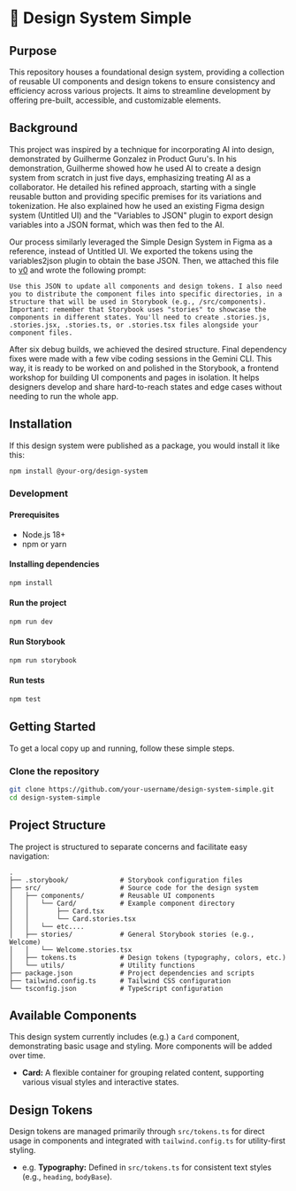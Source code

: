 # 🧩 Design System Simple

## Purpose

This repository houses a foundational design system, providing a collection of reusable UI components and design tokens to ensure consistency and efficiency across various projects. It aims to streamline development by offering pre-built, accessible, and customizable elements.

## Background

This project was inspired by a technique for incorporating AI into design, demonstrated by Guilherme Gonzalez in Product Guru's. In his demonstration, Guilherme showed how he used AI to create a design system from scratch in just five days, emphasizing treating AI as a collaborator. He detailed his refined approach, starting with a single reusable button and providing specific premises for its variations and tokenization. He also explained how he used an existing Figma design system (Untitled UI) and the "Variables to JSON" plugin to export design variables into a JSON format, which was then fed to the AI.

Our process similarly leveraged the Simple Design System in Figma as a reference, instead of Untitled UI. We exported the tokens using the variables2json plugin to obtain the base JSON. Then, we attached this file to [v0](https://v0.dev/chat/update-design-tokens-rYgkdBSIfGi) and wrote the following prompt:

```
Use this JSON to update all components and design tokens. I also need you to distribute the component files into specific directories, in a structure that will be used in Storybook (e.g., /src/components). Important: remember that Storybook uses "stories" to showcase the components in different states. You'll need to create .stories.js, .stories.jsx, .stories.ts, or .stories.tsx files alongside your component files.
```

After six debug builds, we achieved the desired structure. Final dependency fixes were made with a few vibe coding sessions in the Gemini CLI. This way, it is ready to be worked on and polished in the Storybook, a frontend workshop for building UI components and pages in isolation. It helps designers develop and share hard-to-reach states and edge cases without needing to run the whole app. 

## Installation

If this design system were published as a package, you would install it like this:

```bash
npm install @your-org/design-system
```

### Development

#### Prerequisites

*   Node.js 18+
*   npm or yarn

#### Installing dependencies

```bash
npm install
```

#### Run the project

```bash
npm run dev
```

#### Run Storybook

```bash
npm run storybook
```

#### Run tests

```bash
npm test
```

## Getting Started

To get a local copy up and running, follow these simple steps.

### Clone the repository

```bash
git clone https://github.com/your-username/design-system-simple.git
cd design-system-simple
```

## Project Structure

The project is structured to separate concerns and facilitate easy navigation:

```
.
├── .storybook/             # Storybook configuration files
├── src/                    # Source code for the design system
│   ├── components/         # Reusable UI components
│   │   └── Card/           # Example component directory
│   │       ├── Card.tsx
│   │       └── Card.stories.tsx
│   │   └── etc....
│   ├── stories/            # General Storybook stories (e.g., Welcome)
│   │   └── Welcome.stories.tsx
│   ├── tokens.ts           # Design tokens (typography, colors, etc.)
│   └── utils/              # Utility functions
├── package.json            # Project dependencies and scripts
├── tailwind.config.ts      # Tailwind CSS configuration
└── tsconfig.json           # TypeScript configuration
```

## Available Components

This design system currently includes (e.g.) a `Card` component, demonstrating basic usage and styling. More components will be added over time.

*   **Card:** A flexible container for grouping related content, supporting various visual styles and interactive states.

## Design Tokens

Design tokens are managed primarily through `src/tokens.ts` for direct usage in components and integrated with `tailwind.config.ts` for utility-first styling.

*   e.g. **Typography:** Defined in `src/tokens.ts` for consistent text styles (e.g., `heading`, `bodyBase`).

